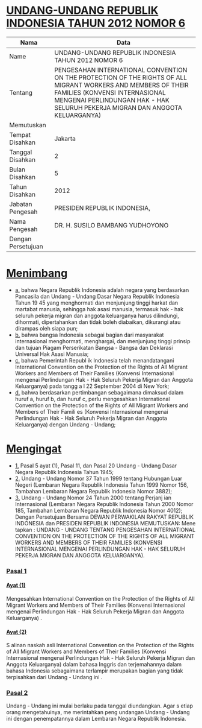 # [UNDANG-UNDANG REPUBLIK INDONESIA TAHUN 2012 NOMOR 6](http://example.org/legal/peraturan/uu/2012/6)

| Nama | Data |
| ------ | ----- |
|Name|UNDANG-UNDANG REPUBLIK INDONESIA TAHUN 2012 NOMOR 6|
|Tentang| PENGESAHAN INTERNATIONAL CONVENTION ON THE PROTECTION OF THE RIGHTS OF ALL MIGRANT WORKERS AND MEMBERS OF THEIR FAMILIES (KONVENSI INTERNASIONAL MENGENAI PERLINDUNGAN HAK - HAK SELURUH PEKERJA MIGRAN DAN ANGGOTA KELUARGANYA)|
|Memutuskan||
|Tempat Disahkan|Jakarta|
|Tanggal Disahkan|2|
|Bulan Disahkan|5|
|Tahun Disahkan|2012|
|Jabatan Pengesah|PRESIDEN REPUBLIK INDONESIA,|
|Nama Pengesah|DR. H. SUSILO BAMBANG YUDHOYONO|
|Dengan Persetujuan||
# [Menimbang](http://example.org/legal/peraturan/uu/2012/6/menimbang)

* [a.](http://example.org/legal/peraturan/uu/2012/6/menimbang/huruf/a) bahwa Negara Republik Indonesia adalah negara yang berdasarkan Pancasila dan Undang - Undang Dasar Negara Republik Indonesia Tahun 19 45 yang menghormati dan menjunjung tinggi harkat dan martabat manusia, sehingga hak asasi manusia, termasuk hak - hak seluruh pekerja migran dan anggota keluarganya harus dilindungi, dihormati, dipertahankan dan tidak boleh diabaikan, dikurangi atau dirampas oleh siapa pun;
* [b.](http://example.org/legal/peraturan/uu/2012/6/menimbang/huruf/b) bahwa bangsa Indonesia sebagai bagian dari masyarakat internasional menghormati, menghargai, dan menjunjung tinggi prinsip dan tujuan Piagam Perserikatan Bangsa - Bangsa dan Deklarasi Universal Hak Asasi Manusia;
* [c.](http://example.org/legal/peraturan/uu/2012/6/menimbang/huruf/c) bahwa Pemerintah Republ ik Indonesia telah menandatangani International Convention on the Protection of the Rights of All Migrant Workers and Members of Their Families (Konvensi Internasional mengenai Perlindungan Hak - Hak Seluruh Pekerja Migran dan Anggota Keluarganya) pada tangg a l 22 September 2004 di New York;
* [d.](http://example.org/legal/peraturan/uu/2012/6/menimbang/huruf/d) bahwa berdasarkan pertimbangan sebagaimana dimaksud dalam huruf a, huruf b, dan huruf c, perlu mengesahkan International Convention on the Protection of the Rights of All Migrant Workers and Members of Their Famili es (Konvensi Internasional mengenai Perlindungan Hak - Hak Seluruh Pekerja Migran dan Anggota Keluarganya) dengan Undang - Undang;
# [Mengingat](http://example.org/legal/peraturan/uu/2012/6/mengingat)

* [1.](http://example.org/legal/peraturan/uu/2012/6/mengingat/huruf/0001) Pasal 5 ayat (1), Pasal 11, dan Pasal 20 Undang - Undang Dasar Negara Republik Indonesia Tahun 1945;
* [2.](http://example.org/legal/peraturan/uu/2012/6/mengingat/huruf/0002) Undang - Undang Nomor 37 Tahun 1999 tentang Hubungan Luar Negeri (Lembaran Negara Republik Indonesia Tahun 1999 Nomor 156, Tambahan Lembaran Negara Republik Indonesia Nomor 3882);
* [3.](http://example.org/legal/peraturan/uu/2012/6/mengingat/huruf/0003) Undang - Undang Nomor 24 Tahun 2000 tentang Perjanj ian Internasional (Lembaran Negara Republik Indonesia Tahun 2000 Nomor 185, Tambahan Lembaran Negara Republik Indonesia Nomor 4012); Dengan Persetujuan Bersama DEWAN PERWAKILAN RAKYAT REPUBLIK INDONESIA dan PRESIDEN REPUBLIK INDONESIA MEMUTUSKAN: Mene tapkan : UNDANG - UNDANG TENTANG PENGESAHAN INTERNATIONAL CONVENTION ON THE PROTECTION OF THE RIGHTS OF ALL MIGRANT WORKERS AND MEMBERS OF THEIR FAMILIES (KONVENSI INTERNASIONAL MENGENAI PERLINDUNGAN HAK - HAK SELURUH PEKERJA MIGRAN DAN ANGGOTA KELUARGANYA).

### [Pasal 1](http://example.org/legal/peraturan/uu/2012/6/pasal/0001)

#### [Ayat (1)](http://example.org/legal/peraturan/uu/2012/6/pasal/0001/versi/20120502/ayat/0001)
Mengesahkan International Convention on the Protection of the Rights of All Migrant Workers and Members of Their Families (Konvensi Internasional mengenai Perlindungan Hak - Hak Seluruh Pekerja Migran dan Anggota Keluarganya) .

#### [Ayat (2)](http://example.org/legal/peraturan/uu/2012/6/pasal/0001/versi/20120502/ayat/0002)
S alinan naskah asli International Convention on the Protection of the Rights of All Migrant Workers and Members of Their Families (Konvensi Internasional mengenai Perlindungan Hak - Hak Seluruh Pekerja Migran dan Anggota Keluarganya) dalam bahasa Inggris dan terjemahannya dalam bahasa Indonesia sebagaimana terlampir merupakan bagian yang tidak terpisahkan dari Undang - Undang ini .


### [Pasal 2](http://example.org/legal/peraturan/uu/2012/6/pasal/0002)
Undang - Undang ini mulai berlaku pada tanggal diundangkan. Agar s etiap orang mengetahuinya, me merintahkan peng undangan Undang - Undang ini dengan penempatannya dalam Lembaran Negara Republik Indonesia.
